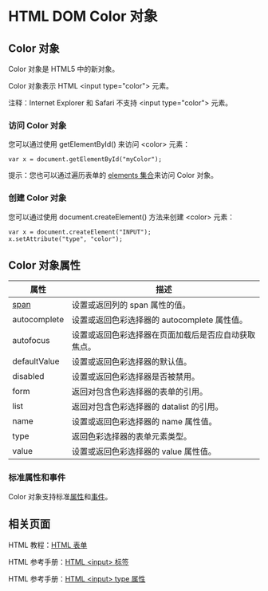 # HTML DOM Color 对象

## Color 对象

Color 对象是 HTML5 中的新对象。

Color 对象表示 HTML &lt;input type="color"&gt; 元素。

注释：Internet Explorer 和 Safari 不支持 &lt;input type="color"&gt; 元素。

### 访问 Color 对象

您可以通过使用 getElementById() 来访问 &lt;color&gt; 元素：

```
var x = document.getElementById("myColor");
```



提示：您也可以通过遍历表单的 [elements 集合](/jsref/coll_form_elements.asp "HTML DOM elements 集合")来访问 Color 对象。

### 创建 Color 对象

您可以通过使用 document.createElement() 方法来创建 &lt;color&gt; 元素：

```
var x = document.createElement("INPUT");
x.setAttribute("type", "color");

```



## Color 对象属性

| 属性 | 描述 |
| --- | --- |
| [span](/jsref/prop_colgroup_span.asp "Color span 属性") | 设置或返回列的 span 属性的值。 |
| autocomplete | 设置或返回色彩选择器的 autocomplete 属性值。 |
| autofocus | 设置或返回色彩选择器在页面加载后是否应自动获取焦点。 |
| defaultValue | 设置或返回色彩选择器的默认值。 |
| disabled | 设置或返回色彩选择器是否被禁用。 |
| form | 返回对包含色彩选择器的表单的引用。 |
| list | 返回对包含色彩选择器的 datalist 的引用。 |
| name | 设置或返回色彩选择器的 name 属性值。 |
| type | 返回色彩选择器的表单元素类型。 |
| value | 设置或返回色彩选择器的 value 属性值。 |

### 标准属性和事件

Color 对象支持标准[属性](/jsref/dom_obj_all.asp "HTML DOM Element 对象")和[事件](/jsref/dom_obj_event.asp "HTML DOM Event 对象")。

## 相关页面

HTML 教程：[HTML 表单](/html/html_forms.asp)

HTML 参考手册：[HTML &lt;input&gt; 标签](/tags/tag_input.asp)

HTML 参考手册：[HTML &lt;input&gt; type 属性](/tags/att_input_type.asp)

